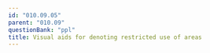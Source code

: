 ```yaml
---
id: "010.09.05"
parent: "010.09"
questionBank: "ppl"
title: Visual aids for denoting restricted use of areas
---
```

